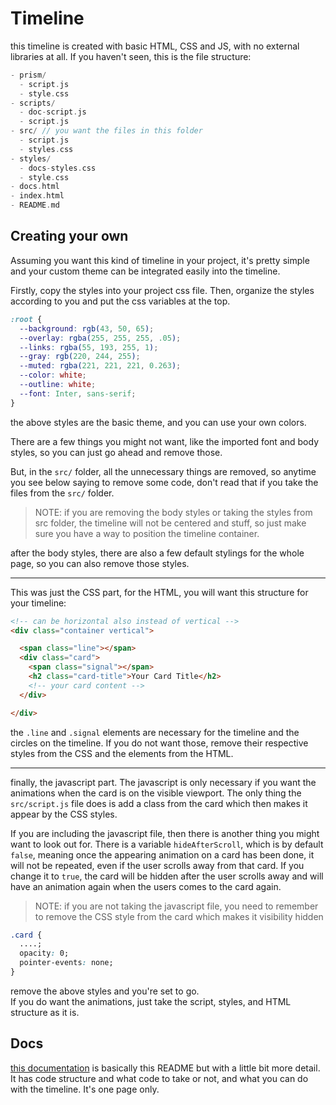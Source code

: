 # Timeline
this timeline is created with basic HTML, CSS and JS, with no external libraries at all.
If you haven't seen, this is the file structure:

```go
- prism/
  - script.js
  - style.css
- scripts/
  - doc-script.js
  - script.js
- src/ // you want the files in this folder
  - script.js
  - styles.css
- styles/
  - docs-styles.css
  - style.css
- docs.html
- index.html
- README.md
```

## Creating your own
Assuming you want this kind of timeline in your project, it's pretty simple and your custom theme can be integrated easily into the timeline.

Firstly, copy the styles into your project css file. Then, organize the styles according to you and put the css variables at the top.

```css
:root {
  --background: rgb(43, 50, 65);
  --overlay: rgba(255, 255, 255, .05);
  --links: rgba(55, 193, 255, 1);
  --gray: rgb(220, 244, 255);
  --muted: rgba(221, 221, 221, 0.263);
  --color: white;
  --outline: white;
  --font: Inter, sans-serif;
}
```
the above styles are the basic theme, and you can use your own colors.

There are a few things you might not want, like the imported font and body styles, so you can just go ahead and remove those.

But, in the `src/` folder, all the unnecessary things are removed, so anytime you see below saying to remove some code, don't read that if you take the files from the `src/` folder.

> NOTE: if you are removing the body styles or taking the styles from src folder, the timeline will not be centered and stuff, so just make sure you have a way to position the timeline container.

after the body styles, there are also a few default stylings for the whole page, so you can also remove those styles.

---

This was just the CSS part, for the HTML, you will want this structure for your timeline:

```html
<!-- can be horizontal also instead of vertical -->
<div class="container vertical">

  <span class="line"></span>
  <div class="card">
    <span class="signal"></span>
    <h2 class="card-title">Your Card Title</h2>
    <!-- your card content -->
  </div>

</div>
```
the `.line` and `.signal` elements are necessary for the timeline and the circles on the timeline. If you do not want those, remove their respective styles from the CSS and the elements from the HTML.

---
finally, the javascript part. The javascript is only necessary if you want the animations when the card is on the visible viewport. The only thing the `src/script.js` file does is add a class from the card which then makes it appear by the CSS styles.

If you are including the javascript file, then there is another thing you might want to look out for. There is a variable `hideAfterScroll`, which is by default `false`, meaning once the appearing animation on a card has been done, it will not be repeated, even if the user scrolls away from that card.
If you change it to `true`, the card will be hidden after the user scrolls away and will have an animation again when the users comes to the card again.

> NOTE: if you are not taking the javascript file, you need to remember to remove the CSS style from the card which makes it visibility hidden


```css
.card {
  ....;
  opacity: 0;
  pointer-events: none;
}
```
remove the above styles and you're set to go.<br>
If you do want the animations, just take the script, styles, and HTML structure as it is.

## Docs
[this documentation](https://chill31-timeline.vercel.app/docs.html) is basically this README but with a little bit more detail. It has code structure and what code to take or not, and what you can do with the timeline. It's one page only.